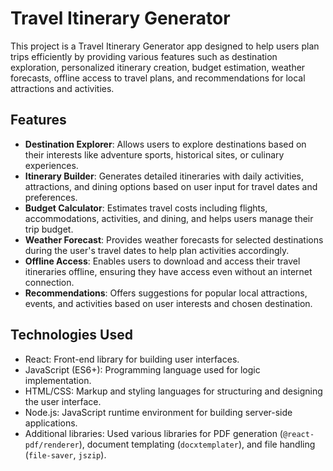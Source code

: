 # Travel Itinerary Generator

This project is a Travel Itinerary Generator app designed to help users plan trips efficiently by providing various features such as destination exploration, personalized itinerary creation, budget estimation, weather forecasts, offline access to travel plans, and recommendations for local attractions and activities.

## Features

- **Destination Explorer**: Allows users to explore destinations based on their interests like adventure sports, historical sites, or culinary experiences.
- **Itinerary Builder**: Generates detailed itineraries with daily activities, attractions, and dining options based on user input for travel dates and preferences.
- **Budget Calculator**: Estimates travel costs including flights, accommodations, activities, and dining, and helps users manage their trip budget.
- **Weather Forecast**: Provides weather forecasts for selected destinations during the user's travel dates to help plan activities accordingly.
- **Offline Access**: Enables users to download and access their travel itineraries offline, ensuring they have access even without an internet connection.
- **Recommendations**: Offers suggestions for popular local attractions, events, and activities based on user interests and chosen destination.

## Technologies Used

- React: Front-end library for building user interfaces.
- JavaScript (ES6+): Programming language used for logic implementation.
- HTML/CSS: Markup and styling languages for structuring and designing the user interface.
- Node.js: JavaScript runtime environment for building server-side applications.
- Additional libraries: Used various libraries for PDF generation (`@react-pdf/renderer`), document templating (`docxtemplater`), and file handling (`file-saver`, `jszip`).